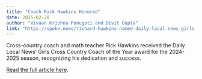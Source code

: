 ```yaml
---
title: "Coach Rick Hawkins Honored"
date: 2025-02-20
author: "Vivaan Krishna Ponugoti and Divit Gupta"
link: "https://spoke.news/richard-hawkins-named-daily-local-news-girls-cross-country-coach-of-the-year"
---
```

Cross-country coach and math teacher Rick Hawkins received the Daily Local News’ Girls Cross Country Coach of the Year award for the 2024-2025 season, recognizing his dedication and success.

[Read the full article here](https://spoke.news/richard-hawkins-named-daily-local-news-girls-cross-country-coach-of-the-year).
